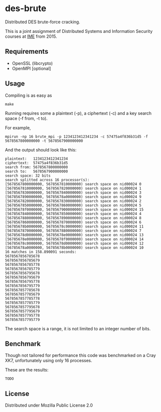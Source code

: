 # des-brute

Distributed DES brute-force cracking.

This is a joint assignment of Distributed Systems and Information Security
courses at [IME](http://ime.eb.br/) from 2015.

## Requirements

- OpenSSL (libcrypto)
- OpenMPI [optional]

## Usage

Compiling is as easy as

    make

Running requires some a plaintext (-p), a ciphertext (-c) and a key search space (-f from, -t to).

For example,

    mpirun -np 16 brute_mpi -p 1234123412341234 -c 57475a4f836b31d5 -f 5678567800000000 -t 5678567900000000

And the output should look like this:

    plaintext:   1234123412341234
    ciphertext:  57475a4f836b31d5
    search from: 5678567800000000
    search to:   5678567900000000
    search space: 32 bits
    search splitted across 16 processor(s):
    [5678567800000000, 5678567810000000) search space on nid00024 0
    [5678567810000000, 5678567820000000) search space on nid00024 1
    [5678567830000000, 5678567840000000) search space on nid00024 3
    [5678567890000000, 56785678a0000000) search space on nid00024 9
    [5678567820000000, 5678567830000000) search space on nid00024 2
    [5678567850000000, 5678567860000000) search space on nid00024 5
    [56785678f0000000, 5678567900000000) search space on nid00024 15
    [5678567840000000, 5678567850000000) search space on nid00024 4
    [5678567880000000, 5678567890000000) search space on nid00024 8
    [5678567860000000, 5678567870000000) search space on nid00024 6
    [56785678b0000000, 56785678c0000000) search space on nid00024 11
    [5678567870000000, 5678567880000000) search space on nid00024 7
    [56785678d0000000, 56785678e0000000) search space on nid00024 13
    [56785678e0000000, 56785678f0000000) search space on nid00024 14
    [56785678c0000000, 56785678d0000000) search space on nid00024 12
    [56785678a0000000, 56785678b0000000) search space on nid00024 10
    16 matches in 158.890091 seconds:
    5678567856785678
    5678567856785679
    5678567856785778
    5678567856785779
    5678567856795678
    5678567856795679
    5678567856795778
    5678567856795779
    5678567857785678
    5678567857785679
    5678567857785778
    5678567857785779
    5678567857795678
    5678567857795679
    5678567857795778
    5678567857795779

The search space is a range, it is not limited to an integer number of bits.


## Benchmark

Though not tailored for performance this code was benchmarked on a Cray XK7,
unfortunately using only 16 processes.

These are the results:

    TODO

## License

Distributed under Mozilla Public License 2.0
